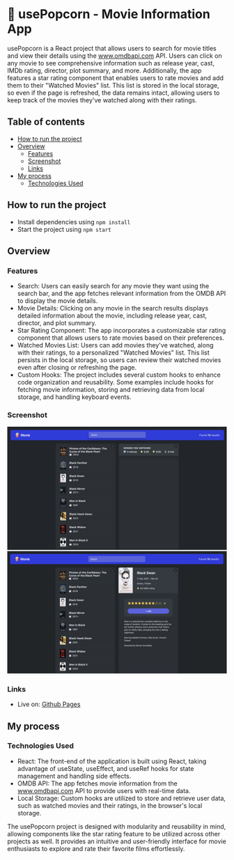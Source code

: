 # 🍿 usePopcorn - Movie Information App

usePopcorn is a React project that allows users to search for movie titles and view their details using the www.omdbapi.com API. Users can click on any movie to see comprehensive information such as release year, cast, IMDb rating, director, plot summary, and more. Additionally, the app features a star rating component that enables users to rate movies and add them to their "Watched Movies" list. This list is stored in the local storage, so even if the page is refreshed, the data remains intact, allowing users to keep track of the movies they've watched along with their ratings.

## Table of contents

- [How to run the project](#how-to-run-the-project)
- [Overview](#overview)
    - [Features](#features)
    - [Screenshot](#screenshot)
    - [Links](#links)
- [My process](#my-process)
    - [Technologies Used](#technologies-used)


## How to run the project

- Install dependencies using `npm install`
- Start the project using `npm start`

## Overview

### Features

- Search: Users can easily search for any movie they want using the search bar, and the app fetches relevant information from the OMDB API to display the movie details.
- Movie Details: Clicking on any movie in the search results displays detailed information about the movie, including release year, cast, director, and plot summary.
- Star Rating Component: The app incorporates a customizable star rating component that allows users to rate movies based on their preferences.
- Watched Movies List: Users can add movies they've watched, along with their ratings, to a personalized "Watched Movies" list. This list persists in the local storage, so users can review their watched movies even after closing or refreshing the page.
- Custom Hooks: The project includes several custom hooks to enhance code organization and reusability. Some examples include hooks for fetching movie information, storing and retrieving data from local storage, and handling keyboard events.

### Screenshot

![](./image_1.png)
![](./image_2.png)

### Links

- Live on: [Github Pages](https://aramattamara.github.io/usepopcorn/)

## My process

### Technologies Used

- React: The front-end of the application is built using React, taking advantage of useState, useEffect, and useRef hooks for state management and handling side effects.
- OMDB API: The app fetches movie information from the www.omdbapi.com API to provide users with real-time data.
- Local Storage: Custom hooks are utilized to store and retrieve user data, such as watched movies and their ratings, in the browser's local storage.

The usePopcorn project is designed with modularity and reusability in mind, allowing components like the star rating feature to be utilized across other projects as well. It provides an intuitive and user-friendly interface for movie enthusiasts to explore and rate their favorite films effortlessly.
